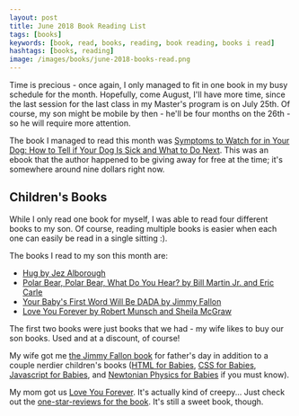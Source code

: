 ```yaml
---
layout: post
title: June 2018 Book Reading List
tags: [books]
keywords: [book, read, books, reading, book reading, books i read]
hashtags: [books, reading]
image: /images/books/june-2018-books-read.png
---
```


Time is precious - once again, I only managed to fit in one book in my busy schedule for the month. Hopefully, come August, I'll have more time, since the last session for the last class in my Master's program is on July 25th. Of course, my son might be mobile by then - he'll be four months on the 26th - so he will require more attention.

The book I managed to read this month was [Symptoms to Watch for in Your Dog: How to Tell if Your Dog Is Sick and What to Do Next](https://www.amazon.com/Symptoms-Watch-Your-Dog-Health-ebook/dp/B06W52BQY8/?tag=hendrixjoseph-20). This was an ebook that the author happened to be giving away for free at the time; it's somewhere around nine dollars right now.

## Children's Books

While I only read one book for myself, I was able to read four different books to my son. Of course, reading multiple books is easier when each one can easily be read in a single sitting :).

The books I read to my son this month are:

* [Hug by Jez Alborough](https://www.amazon.com/Hug-Jez-Alborough/dp/0763615765/?tag=hendrixjoseph-20)
* [Polar Bear, Polar Bear, What Do You Hear? by Bill Martin Jr. and Eric Carle](https://www.amazon.com/Polar-Bear-What-Brown-Friends/dp/0805053883/?tag=hendrixjoseph-20)
* [Your Baby's First Word Will Be DADA by Jimmy Fallon](https://www.amazon.com/Your-Babys-First-Word-Will/dp/125007181X/?tag=hendrixjoseph-20)
* [Love You Forever by Robert Munsch and Sheila McGraw](https://www.amazon.com/Love-You-Forever-Robert-Munsch/dp/0920668372/?tag=hendrixjoseph-20)


The first two books were just books that we had - my wife likes to buy our son books. Used and at a discount, of course!

My wife got me [the Jimmy Fallon book](https://www.amazon.com/Your-Babys-First-Word-Will/dp/125007181X/?tag=hendrixjoseph-20) for father's day in addition to a couple nerdier children's books ([HTML for Babies](https://www.amazon.com/HTML-Babies-Code-Sterling-Childrens/dp/1454921552/?tag=hendrixjoseph-20), [CSS for Babies](https://www.amazon.com/Javascript-Babies-Code-Sterling-Childrens/dp/1454921579/?tag=hendrixjoseph-20), [Javascript for Babies](https://www.amazon.com/CSS-Babies-Code-Sterling-Childrens/dp/1454921560/?tag=hendrixjoseph-20), and [Newtonian Physics for Babies](https://www.amazon.com/Newtonian-Physics-Babies-Baby-University/dp/1492656208/?tag=hendrixjoseph-20) if you must know). 

My mom got us [Love You Forever](https://www.amazon.com/Love-You-Forever-Robert-Munsch/dp/0920668372/?tag=hendrixjoseph-20). It's actually kind of creepy... Just check out the [one-star-reviews for the book](https://www.amazon.com/Love-You-Forever-Robert-Munsch/product-reviews/0920668372/?tag=hendrixjoseph-20&filterByStar=one_star&reviewerType=all_reviews#reviews-filter-bar). It's still a sweet book, though.
